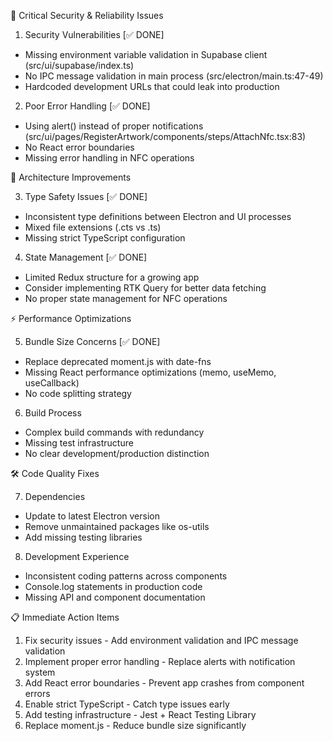 🚨 Critical Security & Reliability Issues

  1. Security Vulnerabilities [✅ DONE]
  - Missing environment variable validation in Supabase client (src/ui/supabase/index.ts)
  - No IPC message validation in main process (src/electron/main.ts:47-49)
  - Hardcoded development URLs that could leak into production

  2. Poor Error Handling [✅ DONE]
  - Using alert() instead of proper notifications (src/ui/pages/RegisterArtwork/components/steps/AttachNfc.tsx:83)
  - No React error boundaries
  - Missing error handling in NFC operations

  🔧 Architecture Improvements

  3. Type Safety Issues [✅ DONE]
  - Inconsistent type definitions between Electron and UI processes
  - Mixed file extensions (.cts vs .ts)
  - Missing strict TypeScript configuration

  4. State Management [✅ DONE]
  - Limited Redux structure for a growing app
  - Consider implementing RTK Query for better data fetching
  - No proper state management for NFC operations

  ⚡ Performance Optimizations

  5. Bundle Size Concerns [✅ DONE]
  - Replace deprecated moment.js with date-fns
  - Missing React performance optimizations (memo, useMemo, useCallback)
  - No code splitting strategy

  6. Build Process
  - Complex build commands with redundancy
  - Missing test infrastructure
  - No clear development/production distinction

  🛠️ Code Quality Fixes

  7. Dependencies
  - Update to latest Electron version
  - Remove unmaintained packages like os-utils
  - Add missing testing libraries

  8. Development Experience
  - Inconsistent coding patterns across components
  - Console.log statements in production code
  - Missing API and component documentation

  📋 Immediate Action Items

  1. Fix security issues - Add environment validation and IPC message validation
  2. Implement proper error handling - Replace alerts with notification system
  3. Add React error boundaries - Prevent app crashes from component errors
  4. Enable strict TypeScript - Catch type issues early
  5. Add testing infrastructure - Jest + React Testing Library
  6. Replace moment.js - Reduce bundle size significantly

